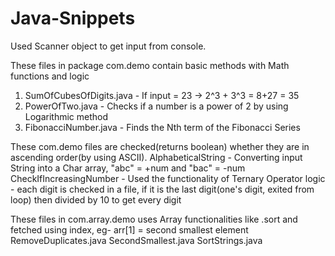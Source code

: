 # Java-Snippets

Used Scanner object to get input from console.

These files in package com.demo contain basic methods with Math functions and logic 
1) SumOfCubesOfDigits.java - If input = 23 -> 2^3 + 3^3 = 8+27 = 35
2) PowerOfTwo.java - Checks if a number is a power of 2 by using Logarithmic method
3) FibonacciNumber.java - Finds the Nth term of the Fibonacci Series


These com.demo files are checked(returns boolean) whether they are in ascending order(by using ASCII).
AlphabeticalString - Converting input String into a Char array, "abc" = +num and "bac" = -num
CheckIfIncreasingNumber - Used the functionality of Ternary Operator
logic - each digit is checked in a file, if it is the last digit(one's digit, exited from loop) then divided by 10 to get every digit


These files in com.array.demo uses Array functionalities like .sort and fetched using index, eg- arr[1] = second smallest element
RemoveDuplicates.java 
SecondSmallest.java 
SortStrings.java 
